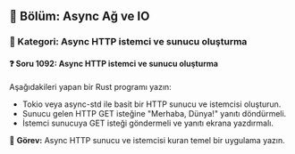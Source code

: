 ## 📘 Bölüm: Async Ağ ve IO
### 🔹 Kategori: Async HTTP istemci ve sunucu oluşturma
#### ❓ Soru 1092: Async HTTP istemci ve sunucu oluşturma

Aşağıdakileri yapan bir Rust programı yazın:

- Tokio veya async-std ile basit bir HTTP sunucu ve istemcisi oluşturun.
- Sunucu gelen HTTP GET isteğine "Merhaba, Dünya!" yanıtı döndürmeli.
- İstemci sunucuya GET isteği göndermeli ve yanıtı ekrana yazdırmalı.

🔧 **Görev:** Async HTTP sunucu ve istemcisi kuran temel bir uygulama yazın.
